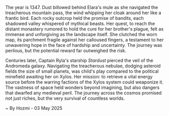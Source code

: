 
The year is 1347.  Dust billowed behind Elara's mule as she navigated the treacherous mountain pass, the wind whipping her cloak around her like a frantic bird.  Each rocky outcrop held the promise of bandits, each shadowed valley whispered of mythical beasts.  Her quest, to reach the distant monastery rumored to hold the cure for her brother's plague, felt as immense and unforgiving as the landscape itself.  She clutched the worn map, its parchment fragile against her calloused fingers, a testament to her unwavering hope in the face of hardship and uncertainty.  The journey was perilous, but the potential reward far outweighed the risk.

Centuries later, Captain Ryla's starship *Stardust* pierced the veil of the Andromeda galaxy.  Navigating the treacherous nebulae, dodging asteroid fields the size of small planets, was child's play compared to the political minefield awaiting her on Xylos.  Her mission: to retrieve a vital energy source before the warring factions of the Xylos system could weaponize it.  The vastness of space held wonders beyond imagining, but also dangers that dwarfed any medieval peril.  The journey across the cosmos promised not just riches, but the very survival of countless worlds.

~ By Hozmi - 03 May 2025
